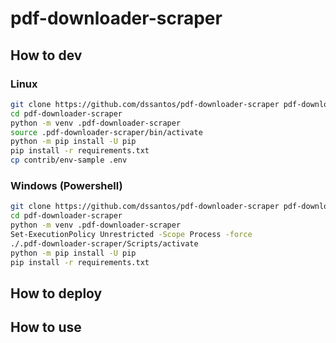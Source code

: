 
# pdf-downloader-scraper

## How to dev

### Linux
```bash
git clone https://github.com/dssantos/pdf-downloader-scraper pdf-downloader-scraper
cd pdf-downloader-scraper
python -m venv .pdf-downloader-scraper
source .pdf-downloader-scraper/bin/activate
python -m pip install -U pip
pip install -r requirements.txt
cp contrib/env-sample .env
```

### Windows (Powershell)
```bash
git clone https://github.com/dssantos/pdf-downloader-scraper pdf-downloader-scraper
cd pdf-downloader-scraper
python -m venv .pdf-downloader-scraper
Set-ExecutionPolicy Unrestricted -Scope Process -force
./.pdf-downloader-scraper/Scripts/activate
python -m pip install -U pip
pip install -r requirements.txt
```

## How to deploy

## How to use


